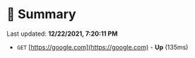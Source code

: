 # 📖 Summary
Last updated: **12/22/2021, 7:20:11 PM**

- `GET` [https://google.com](https://google.com) - **Up** (135ms)
